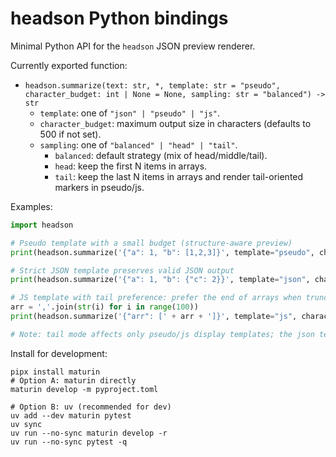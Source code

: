 # headson Python bindings

Minimal Python API for the `headson` JSON preview renderer.

Currently exported function:

- `headson.summarize(text: str, *, template: str = "pseudo", character_budget: int | None = None, sampling: str = "balanced") -> str`
  - `template`: one of `"json" | "pseudo" | "js"`.
  - `character_budget`: maximum output size in characters (defaults to 500 if not set).
  - `sampling`: one of `"balanced" | "head" | "tail"`.
    - `balanced`: default strategy (mix of head/middle/tail).
    - `head`: keep the first N items in arrays.
    - `tail`: keep the last N items in arrays and render tail-oriented markers in pseudo/js.

Examples:

```python
import headson

# Pseudo template with a small budget (structure-aware preview)
print(headson.summarize('{"a": 1, "b": [1,2,3]}', template="pseudo", character_budget=80))

# Strict JSON template preserves valid JSON output
print(headson.summarize('{"a": 1, "b": {"c": 2}}', template="json", character_budget=10_000))

# JS template with tail preference: prefer the end of arrays when truncating
arr = ','.join(str(i) for i in range(100))
print(headson.summarize('{"arr": [' + arr + ']}', template="js", character_budget=60, sampling="tail"))

# Note: tail mode affects only pseudo/js display templates; the json template stays strict.
```

Install for development:

```
pipx install maturin
# Option A: maturin directly
maturin develop -m pyproject.toml

# Option B: uv (recommended for dev)
uv add --dev maturin pytest
uv sync
uv run --no-sync maturin develop -r
uv run --no-sync pytest -q
```
